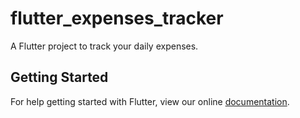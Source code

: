 # flutter_expenses_tracker

A Flutter project to track your daily expenses. 

## Getting Started

For help getting started with Flutter, view our online
[documentation](https://flutter.io/).
